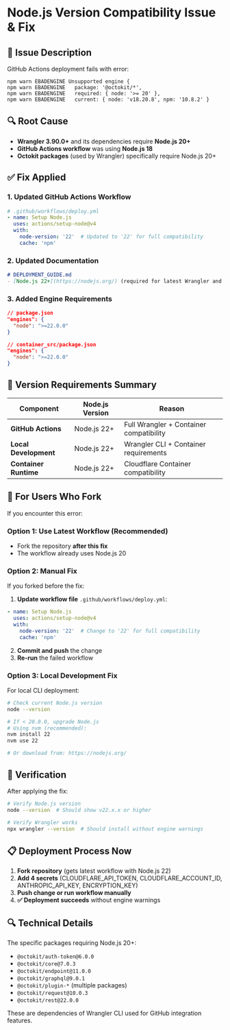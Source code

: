 # Node.js Version Compatibility Issue & Fix

## 🚨 **Issue Description**

GitHub Actions deployment fails with error:
```
npm warn EBADENGINE Unsupported engine {
npm warn EBADENGINE   package: '@octokit/*',
npm warn EBADENGINE   required: { node: '>= 20' },
npm warn EBADENGINE   current: { node: 'v18.20.8', npm: '10.8.2' }
```

## 🔍 **Root Cause**

- **Wrangler 3.90.0+** and its dependencies require **Node.js 20+**
- **GitHub Actions workflow** was using **Node.js 18**
- **Octokit packages** (used by Wrangler) specifically require Node.js 20+

## ✅ **Fix Applied**

### 1. **Updated GitHub Actions Workflow**
```yaml
# .github/workflows/deploy.yml
- name: Setup Node.js
  uses: actions/setup-node@v4
  with:
    node-version: '22'  # Updated to '22' for full compatibility
    cache: 'npm'
```

### 2. **Updated Documentation**
```markdown
# DEPLOYMENT_GUIDE.md
- [Node.js 22+](https://nodejs.org/) (required for latest Wrangler and container compatibility)
```

### 3. **Added Engine Requirements**
```json
// package.json
"engines": {
  "node": ">=22.0.0"
}
```

```json
// container_src/package.json  
"engines": {
  "node": ">=22.0.0"
}
```

## 🎯 **Version Requirements Summary**

| **Component** | **Node.js Version** | **Reason** |
|---------------|-------------------|------------|
| **GitHub Actions** | Node.js 22+ | Full Wrangler + Container compatibility |
| **Local Development** | Node.js 22+ | Wrangler CLI + Container requirements |
| **Container Runtime** | Node.js 22+ | Cloudflare Container compatibility |

## 🔧 **For Users Who Fork**

If you encounter this error:

### **Option 1: Use Latest Workflow** (Recommended)
- Fork the repository **after this fix**
- The workflow already uses Node.js 20

### **Option 2: Manual Fix**
If you forked before the fix:

1. **Update workflow file** `.github/workflows/deploy.yml`:
```yaml
- name: Setup Node.js
  uses: actions/setup-node@v4
  with:
    node-version: '22'  # Change to '22' for full compatibility
    cache: 'npm'
```

2. **Commit and push** the change
3. **Re-run** the failed workflow

### **Option 3: Local Development Fix**
For local CLI deployment:

```bash
# Check current Node.js version
node --version

# If < 20.0.0, upgrade Node.js
# Using nvm (recommended):
nvm install 22
nvm use 22

# Or download from: https://nodejs.org/
```

## 🚀 **Verification**

After applying the fix:

```bash
# Verify Node.js version
node --version  # Should show v22.x.x or higher

# Verify Wrangler works
npx wrangler --version  # Should install without engine warnings
```

## 📋 **Deployment Process Now**

1. **Fork repository** (gets latest workflow with Node.js 22)
2. **Add 4 secrets** (CLOUDFLARE_API_TOKEN, CLOUDFLARE_ACCOUNT_ID, ANTHROPIC_API_KEY, ENCRYPTION_KEY)
3. **Push change or run workflow manually** 
4. **✅ Deployment succeeds** without engine warnings

## 🔍 **Technical Details**

The specific packages requiring Node.js 20+:
- `@octokit/auth-token@6.0.0`
- `@octokit/core@7.0.3`  
- `@octokit/endpoint@11.0.0`
- `@octokit/graphql@9.0.1`
- `@octokit/plugin-*` (multiple packages)
- `@octokit/request@10.0.3`
- `@octokit/rest@22.0.0`

These are dependencies of Wrangler CLI used for GitHub integration features.
